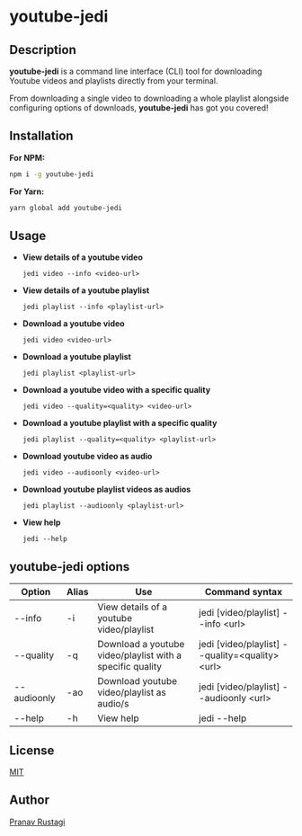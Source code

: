 # youtube-jedi

## Description
**youtube-jedi** is a command line interface (CLI) tool for downloading Youtube videos and playlists directly from your terminal. 

From downloading a single video to downloading a whole playlist alongside configuring options of downloads, **youtube-jedi** has got you covered!


## Installation

**For NPM:**
```bash
npm i -g youtube-jedi
```

**For Yarn:**
```bash
yarn global add youtube-jedi
```

## Usage
- **View details of a youtube video**

    ```
    jedi video --info <video-url>
    ```

- **View details of a youtube playlist**

    ```
    jedi playlist --info <playlist-url>
    ```

- **Download a youtube video**

    ```
    jedi video <video-url>
    ```

- **Download a youtube playlist**

    ```
    jedi playlist <playlist-url>
    ```

- **Download a youtube video with a specific quality**

    ```
    jedi video --quality=<quality> <video-url>
    ```

- **Download a youtube playlist with a specific quality**

    ```
    jedi playlist --quality=<quality> <playlist-url>
    ```
- **Download youtube video as audio**

    ```
    jedi video --audioonly <video-url>
    ```

- **Download youtube playlist videos as audios**

    ```
    jedi playlist --audioonly <playlist-url>
    ```

- **View help**

    ```
    jedi --help
    ```

## youtube-jedi options

| Option | Alias | Use | Command syntax |
| ---- | ------- | ---- | ---- |
| --info | -i | View details of a youtube video/playlist | jedi [video/playlist] --info \<url\> |
| --quality | -q | Download a youtube video/playlist with a specific quality | jedi [video/playlist] --quality=\<quality\> \<url\> |
| --audioonly | -ao | Download youtube video/playlist as audio/s | jedi [video/playlist] --audioonly \<url\> |
| --help | -h | View help | jedi --help |

## License
[MIT](https://choosealicense.com/licenses/mit/)

## Author
[Pranav Rustagi](https://github.com/pranav-rustagi)